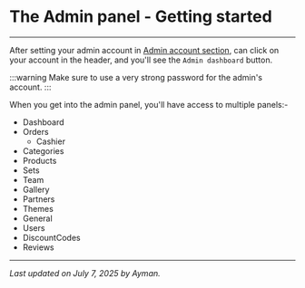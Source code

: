# The Admin panel - Getting started

---

After setting your admin account in [Admin account section](/docs/Getting-Started/Admin-account), can click on your account in the header, and you'll see the `Admin dashboard` button.

:::warning
Make sure to use a very strong password for the admin's account.
:::

When you get into the admin panel, you'll have access to multiple panels:-

- Dashboard
- Orders
  - Cashier
- Categories
- Products
- Sets
- Team
- Gallery
- Partners
- Themes
- General
- Users
- DiscountCodes
- Reviews

---

_Last updated on July 7, 2025 by Ayman._

